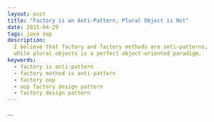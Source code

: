 ```yaml
---
layout: post
title: "Factory is an Anti-Pattern, Plural Object is Not"
date: 2015-04-29
tags: java oop
description:
  I believe that factory and factory methods are anti-patterns,
  while plural objects is a perfect object-oriented paradigm.
keywords:
  - factory is anti-pattern
  - factory method is anti-pattern
  - factory oop
  - oop factory design pattern
  - factory design pattern
---
```


...

<!--more-->

